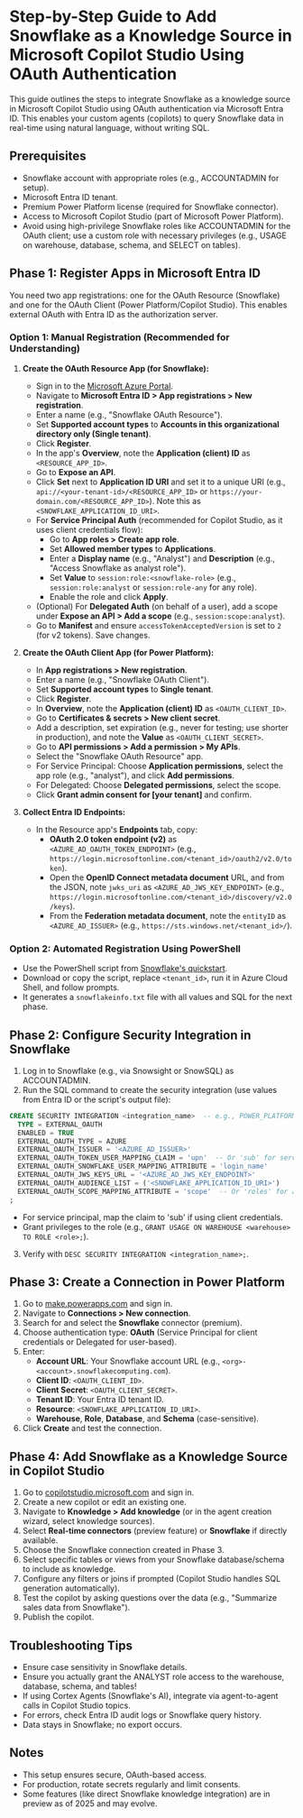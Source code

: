 # Step-by-Step Guide to Add Snowflake as a Knowledge Source in Microsoft Copilot Studio Using OAuth Authentication

This guide outlines the steps to integrate Snowflake as a knowledge source in Microsoft Copilot Studio using OAuth authentication via Microsoft Entra ID. This enables your custom agents (copilots) to query Snowflake data in real-time using natural language, without writing SQL.

## Prerequisites
- Snowflake account with appropriate roles (e.g., ACCOUNTADMIN for setup).
- Microsoft Entra ID tenant.
- Premium Power Platform license (required for Snowflake connector).
- Access to Microsoft Copilot Studio (part of Microsoft Power Platform).
- Avoid using high-privilege Snowflake roles like ACCOUNTADMIN for the OAuth client; use a custom role with necessary privileges (e.g., USAGE on warehouse, database, schema, and SELECT on tables).

## Phase 1: Register Apps in Microsoft Entra ID
You need two app registrations: one for the OAuth Resource (Snowflake) and one for the OAuth Client (Power Platform/Copilot Studio). This enables external OAuth with Entra ID as the authorization server.

### Option 1: Manual Registration (Recommended for Understanding)

1. **Create the OAuth Resource App (for Snowflake):**
   - Sign in to the [Microsoft Azure Portal](https://portal.azure.com).
   - Navigate to **Microsoft Entra ID > App registrations > New registration**.
   - Enter a name (e.g., "Snowflake OAuth Resource").
   - Set **Supported account types** to **Accounts in this organizational directory only (Single tenant)**.
   - Click **Register**.
   - In the app's **Overview**, note the **Application (client) ID** as `<RESOURCE_APP_ID>`.
   - Go to **Expose an API**.
   - Click **Set** next to **Application ID URI** and set it to a unique URI (e.g., `api://<your-tenant-id>/<RESOURCE_APP_ID>` or `https://your-domain.com/<RESOURCE_APP_ID>`). Note this as `<SNOWFLAKE_APPLICATION_ID_URI>`.
   - For **Service Principal Auth** (recommended for Copilot Studio, as it uses client credentials flow):
     - Go to **App roles > Create app role**.
     - Set **Allowed member types** to **Applications**.
     - Enter a **Display name** (e.g., "Analyst") and **Description** (e.g., "Access Snowflake as analyst role").
     - Set **Value** to `session:role:<snowflake-role>` (e.g., `session:role:analyst` or `session:role-any` for any role).
     - Enable the role and click **Apply**.
   - (Optional) For **Delegated Auth** (on behalf of a user), add a scope under **Expose an API > Add a scope** (e.g., `session:scope:analyst`).
   - Go to **Manifest** and ensure `accessTokenAcceptedVersion` is set to `2` (for v2 tokens). Save changes.

2. **Create the OAuth Client App (for Power Platform):**
   - In **App registrations > New registration**.
   - Enter a name (e.g., "Snowflake OAuth Client").
   - Set **Supported account types** to **Single tenant**.
   - Click **Register**.
   - In **Overview**, note the **Application (client) ID** as `<OAUTH_CLIENT_ID>`.
   - Go to **Certificates & secrets > New client secret**.
   - Add a description, set expiration (e.g., never for testing; use shorter in production), and note the **Value** as `<OAUTH_CLIENT_SECRET>`.
   - Go to **API permissions > Add a permission > My APIs**.
   - Select the "Snowflake OAuth Resource" app.
   - For Service Principal: Choose **Application permissions**, select the app role (e.g., "analyst"), and click **Add permissions**.
   - For Delegated: Choose **Delegated permissions**, select the scope.
   - Click **Grant admin consent for [your tenant]** and confirm.

3. **Collect Entra ID Endpoints:**
   - In the Resource app's **Endpoints** tab, copy:
     - **OAuth 2.0 token endpoint (v2)** as `<AZURE_AD_OAUTH_TOKEN_ENDPOINT>` (e.g., `https://login.microsoftonline.com/<tenant_id>/oauth2/v2.0/token`).
     - Open the **OpenID Connect metadata document** URL, and from the JSON, note `jwks_uri` as `<AZURE_AD_JWS_KEY_ENDPOINT>` (e.g., `https://login.microsoftonline.com/<tenant_id>/discovery/v2.0/keys`).
     - From the **Federation metadata document**, note the `entityID` as `<AZURE_AD_ISSUER>` (e.g., `https://sts.windows.net/<tenant_id>/`).

### Option 2: Automated Registration Using PowerShell
- Use the PowerShell script from [Snowflake's quickstart](https://docs.snowflake.com/en/developer-guide/external-oauth/azure-oauth-quickstart).
- Download or copy the script, replace `<tenant_id>`, run it in Azure Cloud Shell, and follow prompts.
- It generates a `snowflakeinfo.txt` file with all values and SQL for the next phase.

## Phase 2: Configure Security Integration in Snowflake
1. Log in to Snowflake (e.g., via Snowsight or SnowSQL) as ACCOUNTADMIN.
2. Run the SQL command to create the security integration (use values from Entra ID or the script's output file):

```sql
CREATE SECURITY INTEGRATION <integration_name>  -- e.g., POWER_PLATFORM_OAUTH
  TYPE = EXTERNAL_OAUTH
  ENABLED = TRUE
  EXTERNAL_OAUTH_TYPE = AZURE
  EXTERNAL_OAUTH_ISSUER = '<AZURE_AD_ISSUER>'
  EXTERNAL_OAUTH_TOKEN_USER_MAPPING_CLAIM = 'upn'  -- Or 'sub' for service principal
  EXTERNAL_OAUTH_SNOWFLAKE_USER_MAPPING_ATTRIBUTE = 'login_name'
  EXTERNAL_OAUTH_JWS_KEYS_URL = '<AZURE_AD_JWS_KEY_ENDPOINT>'
  EXTERNAL_OAUTH_AUDIENCE_LIST = ('<SNOWFLAKE_APPLICATION_ID_URI>')
  EXTERNAL_OAUTH_SCOPE_MAPPING_ATTRIBUTE = 'scope'  -- Or 'roles' for app roles
;
```

   - For service principal, map the claim to 'sub' if using client credentials.
   - Grant privileges to the role (e.g., `GRANT USAGE ON WAREHOUSE <warehouse> TO ROLE <role>;`).
3. Verify with `DESC SECURITY INTEGRATION <integration_name>;`.

## Phase 3: Create a Connection in Power Platform
1. Go to [make.powerapps.com](https://make.powerapps.com) and sign in.
2. Navigate to **Connections > New connection**.
3. Search for and select the **Snowflake** connector (premium).
4. Choose authentication type: **OAuth** (Service Principal for client credentials or Delegated for user-based).
5. Enter:
   - **Account URL**: Your Snowflake account URL (e.g., `<org>-<account>.snowflakecomputing.com`).
   - **Client ID**: `<OAUTH_CLIENT_ID>`.
   - **Client Secret**: `<OAUTH_CLIENT_SECRET>`.
   - **Tenant ID**: Your Entra ID tenant ID.
   - **Resource**: `<SNOWFLAKE_APPLICATION_ID_URI>`.
   - **Warehouse**, **Role**, **Database**, and **Schema** (case-sensitive).
6. Click **Create** and test the connection.

## Phase 4: Add Snowflake as a Knowledge Source in Copilot Studio
1. Go to [copilotstudio.microsoft.com](https://copilotstudio.microsoft.com) and sign in.
2. Create a new copilot or edit an existing one.
3. Navigate to **Knowledge > Add knowledge** (or in the agent creation wizard, select knowledge sources).
4. Select **Real-time connectors** (preview feature) or **Snowflake** if directly available.
5. Choose the Snowflake connection created in Phase 3.
6. Select specific tables or views from your Snowflake database/schema to include as knowledge.
7. Configure any filters or joins if prompted (Copilot Studio handles SQL generation automatically).
8. Test the copilot by asking questions over the data (e.g., "Summarize sales data from Snowflake").
9. Publish the copilot.

## Troubleshooting Tips
- Ensure case sensitivity in Snowflake details.
- Ensure you actually grant the ANALYST role access to the warehouse, database, schema, and tables!
- If using Cortex Agents (Snowflake's AI), integrate via agent-to-agent calls in Copilot Studio topics.
- For errors, check Entra ID audit logs or Snowflake query history.
- Data stays in Snowflake; no export occurs.

## Notes
- This setup ensures secure, OAuth-based access.
- For production, rotate secrets regularly and limit consents.
- Some features (like direct Snowflake knowledge integration) are in preview as of 2025 and may evolve.
